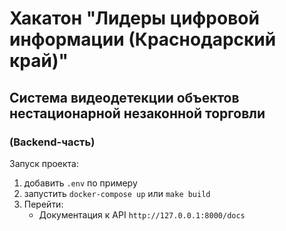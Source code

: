 # Хакатон "Лидеры цифровой информации (Краснодарский край)"

## Система видеодетекции объектов нестационарной незаконной торговли
### (Backend-часть)

Запуск проекта:
1. добавить `.env` по примеру
2. запустить ```docker-compose up``` или ```make build```
3. Перейти:
    - Документация к API ```http://127.0.0.1:8000/docs```
